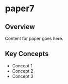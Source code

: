 # paper7

## Overview

Content for paper goes here.

## Key Concepts

- Concept 1
- Concept 2
- Concept 3
